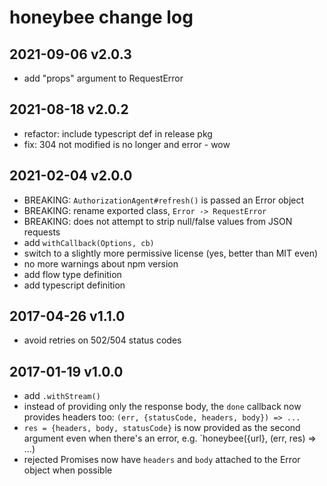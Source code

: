 # honeybee change log
## 2021-09-06 v2.0.3
- add "props" argument to RequestError

## 2021-08-18 v2.0.2
- refactor: include typescript def in release pkg
- fix: 304 not modified is no longer and error - wow

## 2021-02-04 v2.0.0
- BREAKING: `AuthorizationAgent#refresh()` is passed an Error object
- BREAKING: rename exported class, `Error -> RequestError`
- BREAKING: does not attempt to strip null/false values from JSON requests
- add `withCallback(Options, cb)`
- switch to a slightly more permissive license (yes, better than MIT even)
- no more warnings about npm version
- add flow type definition
- add typescript definition
## 2017-04-26 v1.1.0
- avoid retries on 502/504 status codes
## 2017-01-19 v1.0.0
- add `.withStream()`
- instead of providing only the response body, the `done` callback now provides headers too: `(err, {statusCode, headers, body}) => ...`
- `res = {headers, body, statusCode}` is now provided as the second argument even when there's an error, e.g. `honeybee({url}, (err, res) => ...)
- rejected Promises now have `headers` and `body` attached to the Error object when possible
